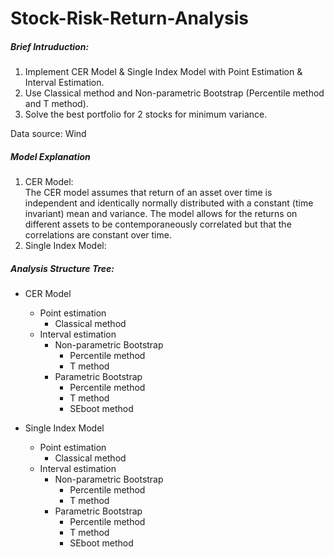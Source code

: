 # Stock-Risk-Return-Analysis

##### Brief Intruduction:
1. Implement CER Model & Single Index Model with Point Estimation &amp; Interval Estimation.  
2. Use Classical method and Non-parametric Bootstrap (Percentile method and T method).  
3. Solve the best portfolio for 2 stocks for minimum variance. 

Data source: Wind

##### Model Explanation

1. CER Model:   
	The CER model assumes that return of an asset over time is independent and identically normally distributed with a constant (time invariant) mean and variance. The model allows for the returns on different assets to be contemporaneously correlated but that the correlations are constant over time.  
2. Single Index Model:  
	

##### Analysis Structure Tree:

* CER Model
	* Point estimation
		* Classical method
	* Interval estimation
		*  Non-parametric Bootstrap
			* Percentile method
			* T method
		* Parametric Bootstrap
			* Percentile method
			* T method 
			* SEboot method

* Single Index Model
	* Point estimation
		* Classical method
	* Interval estimation
		*  Non-parametric Bootstrap
			* Percentile method
			* T method
		* Parametric Bootstrap
			* Percentile method
			* T method 
			* SEboot method

